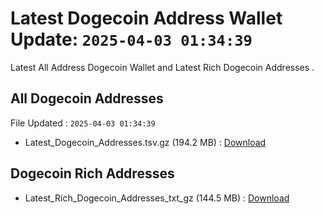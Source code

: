# Latest Dogecoin Address Wallet Update: `2025-04-03 01:34:39`

Latest All Address Dogecoin Wallet and Latest Rich Dogecoin Addresses .

## All Dogecoin Addresses

File Updated : `2025-04-03 01:34:39`

- Latest_Dogecoin_Addresses.tsv.gz (194.2 MB) : [Download](https://github.com/Pymmdrza/Rich-Address-Wallet/releases/tag/Dogecoin)

## Dogecoin Rich Addresses

- Latest_Rich_Dogecoin_Addresses_txt_gz (144.5 MB) : [Download](https://github.com/Pymmdrza/Rich-Address-Wallet/releases/tag/Dogecoin)
